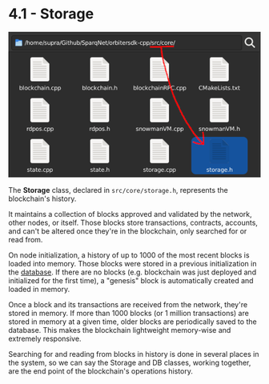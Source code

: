 # 4.1 - Storage

![Storage](img/Storage.png)

The **Storage** class, declared in `src/core/storage.h`, represents the blockchain's history.

It maintains a collection of blocks approved and validated by the network, other nodes, or itself. Those blocks store transactions, contracts, accounts, and can't be altered once they're in the blockchain, only searched for or read from.

On node initialization, a history of up to 1000 of the most recent blocks is loaded into memory. Those blocks were stored in a previous initialization in the [database](../ch2/2-4.md). If there are no blocks (e.g. blockchain was just deployed and initialized for the first time), a "genesis" block is automatically created and loaded in memory.

Once a block and its transactions are received from the network, they're stored in memory. If more than 1000 blocks (or 1 million transactions) are stored in memory at a given time, older blocks are periodically saved to the database. This makes the blockchain lightweight memory-wise and extremely responsive.

Searching for and reading from blocks in history is done in several places in the system, so we can say the Storage and DB classes, working together, are the end point of the blockchain's operations history.
